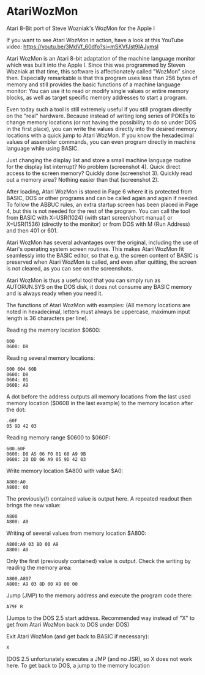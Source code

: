 # AtariWozMon
Atari 8-Bit port of Steve Wozniak's WozMon for the Apple I

If you want to see Atari WozMon in action, have a look at this YouTube video:
https://youtu.be/3MdVf_60dfo?si=mSKVfJst9IAJymsI

 Atari WozMon is an Atari 8-bit adaptation of the machine language monitor which was built into the Apple I. Since this was programmed by Steven Wozniak at that time, this software is affectionately called "WozMon" since then. Especially remarkable is that this program uses less than 256 bytes of memory and still provides the basic functions of a machine language monitor: You can use it to read or modify single values or entire memory blocks, as well as target specific memory addresses to start a program.

Even today such a tool is still extremely useful if you still program directly on the "real" hardware. Because instead of writing long series of POKEs to change memory locations (or not having the possibility to do so under DOS in the first place), you can write the values directly into the desired memory locations with a quick jump to Atari WozMon. If you know the hexadecimal values of assembler commands, you can even program directly in machine language while using BASIC. 

Just changing the display list and store a small machine language routine for the display list interrupt? No problem (screenshot 4).
Quick direct access to the screen memory? Quickly done (screenshot 3).
Quickly read out a memory area? Nothing easier than that (screenshot 2).

After loading, Atari WozMon is stored in Page 6 where it is protected from BASIC, DOS or other programs and can be called again and again if needed.
To follow the ABBUC rules, an extra startup screen has been placed in Page 4, but this is not needed for the rest of the program. You can call the tool from BASIC with X=USR(1024) (with start screen/short manual) or X=USR(1536) (directly to the monitor) or from DOS with M (Run Address) and then 401 or 601. 

Atari WozMon has several advantages over the original, including the use of Atari's operating system screen routines. This makes Atari WozMon fit seamlessly into the BASIC editor, so that e.g. the screen content of BASIC is preserved when Atari WozMon is called, and even after quitting, the screen is not cleared, as you can see on the screenshots.

Atari WozMon is thus a useful tool that you can simply run as AUTORUN.SYS on the DOS disk, it does not consume any BASIC memory and is always ready when you need it.

The functions of Atari WozMon with examples:
(All memory locations are noted in hexadecimal, letters must always be uppercase, maximum input length is 36 characters per line).

Reading the memory location $0600:
```
600
0600: D8
```
 
Reading several memory locations:
```
600 604 60B
0600: D8
0604: 01
060B: A9
```
A dot before the address outputs all memory locations from the last used memory location ($060B in the last example) to the memory location after the dot:
```
.60F
05 9D 42 03
```

Reading memory range $0600 to $060F:
``` 
600.60F
0600: D8 A5 06 F0 01 68 A9 9B
0608: 20 DD 06 A9 05 9D 42 03  
```
 
Write memory location $A800 with value $A0:
``` 
A800:A0
A800: 00
```
The previously(!) contained value is output here. A repeated readout then brings the new value:
```
A800
A800: A0
```

Writing of several values from memory location $A800:
``` 
A800:A9 03 8D 00 A9
A800: A0
```
Only the first (previously contained) value is output. Check the writing by reading the memory area:
```
A800.A807
A800: A9 03 8D 00 A9 00 00
```
 
Jump (JMP) to the memory address and execute the program code there:
``` 
A79F R
```
(Jumps to the DOS 2.5 start address. Recommended way instead of "X" to get from Atari WozMon back to DOS under DOS)
 
Exit Atari WozMon (and get back to BASIC if necessary):
```
X
```
(DOS 2.5 unfortunately executes a JMP (and no JSR), so X does not work here. To get back to DOS, a jump to the memory location 
